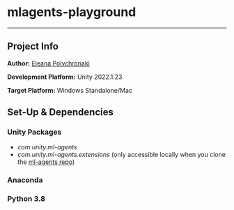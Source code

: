 # mlagents-playground

---

## Project Info

**Author:** 
[Eleana Polychronaki](https://github.com/EleanaPol)

**Development Platform:**
Unity 2022.1.23

**Target Platform:**
Windows Standalone/Mac

## Set-Up & Dependencies
### Unity Packages
* *com.unity.ml-agents*
* *com.unity.ml-agents.extensions* (only accessible locally when you clone the [ml-agents repo](https://github.com/Unity-Technologies/ml-agents))
### Anaconda
### Python 3.8
